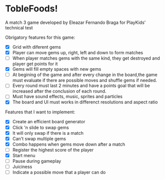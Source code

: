 # TobleFoods!

A match 3 game developed by Eleazar Fernando Braga for PlayKids' technical test

Obrigatory features for this game: 
  - [X] Grid with diferent gems
  - [X] Player can move gems up, right, left and down to form matches
  - [ ] When player matches gems with the same kind, they get destroyed and player get points for it
  - [X] Gems will fill empty spaces with new gems
  - [ ] At begining of the game and after every change in the board,the game must evaluate if there are possible moves and shuffle gems if needed.
  - [ ] Every round must last 2 minutes and have a points goal that will be increased after the conclusion of each round.
  - [ ] Must have sound effects, music, sprites and particles
  - [X] The board and UI must works in differenct resolutions and aspect ratio
  
Features that I want to implement:
  - [X] Create an efficient board generator
  - [X] Click 'n slide to swap gems
  - [X] It will only swap if there is a match
  - [X] Can't swap multiple gems 
  - [X] Combo happens when gems move down after a match
  - [ ] Register the highest score of the player
  - [X] Start menu
  - [ ] Pause during gameplay
  - [ ] Juiciness 
  - [ ] Indicate a possible move that a player can do
